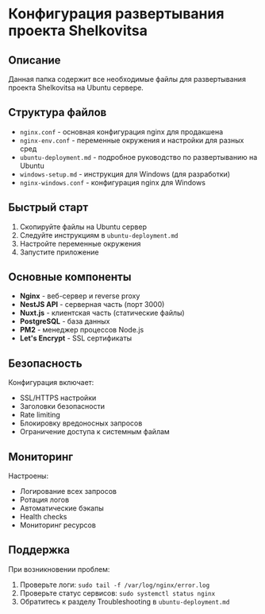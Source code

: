 # Конфигурация развертывания проекта Shelkovitsa

## Описание

Данная папка содержит все необходимые файлы для развертывания проекта Shelkovitsa на Ubuntu сервере.

## Структура файлов

- `nginx.conf` - основная конфигурация nginx для продакшена
- `nginx-env.conf` - переменные окружения и настройки для разных сред
- `ubuntu-deployment.md` - подробное руководство по развертыванию на Ubuntu
- `windows-setup.md` - инструкция для Windows (для разработки)
- `nginx-windows.conf` - конфигурация nginx для Windows

## Быстрый старт

1. Скопируйте файлы на Ubuntu сервер
2. Следуйте инструкциям в `ubuntu-deployment.md`
3. Настройте переменные окружения
4. Запустите приложение

## Основные компоненты

- **Nginx** - веб-сервер и reverse proxy
- **NestJS API** - серверная часть (порт 3000)
- **Nuxt.js** - клиентская часть (статические файлы)
- **PostgreSQL** - база данных
- **PM2** - менеджер процессов Node.js
- **Let's Encrypt** - SSL сертификаты

## Безопасность

Конфигурация включает:
- SSL/HTTPS настройки
- Заголовки безопасности
- Rate limiting
- Блокировку вредоносных запросов
- Ограничение доступа к системным файлам

## Мониторинг

Настроены:
- Логирование всех запросов
- Ротация логов
- Автоматические бэкапы
- Health checks
- Мониторинг ресурсов

## Поддержка

При возникновении проблем:
1. Проверьте логи: `sudo tail -f /var/log/nginx/error.log`
2. Проверьте статус сервисов: `sudo systemctl status nginx`
3. Обратитесь к разделу Troubleshooting в `ubuntu-deployment.md`
